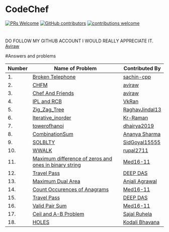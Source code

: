 # CodeChef 
[![PRs Welcome](https://img.shields.io/badge/PRs-welcome-brightgreen.svg?style=flat-square)](http://makeapullrequest.com)
[![GitHub contributors](https://img.shields.io/github/contributors/aviraw/CodeChef.svg)](https://github.com/aviraw/CodeChef/graphs/contributors)
[![contributions welcome](https://img.shields.io/static/v1.svg?label=Contributions&message=Welcome&color=0059b3&style=flat-square)](https://github.com/aviraw/CodeChef/blob/master/contributing.md)&nbsp;
#

DO FOLLOW MY GITHUB ACCOUNT I WOULD REALLY APPRECIATE IT. [Aviraw](https://github.com/aviraw/)


#Answers and problems

| Number | Name of Problem | Contributed By |
|-|-|-|
|1.|[Broken Telephone](https://github.com/aviraw/CodeChef/blob/master/Broken%20Telephone)|[sachin-cpp](https://github.com/sachin-cpp)|
|2.|[CHFM](https://github.com/aviraw/CodeChef/blob/master/CHFM)|[aviraw](https://github.com/aviraw)|
|3.|[Chef And Friends](https://github.com/aviraw/CodeChef/blob/master/Chef%20And%20Friends)|[aviraw](https://github.com/aviraw)|
|4.|[IPL and RCB](https://github.com/VkRan/CodeChef-1/blob/master/IPL%20and%20RCB.cpp)|[VkRan](https://github.com/VkRan)
|5.|[Zig_Zag_Tree](https://github.com/aviraw/CodeChef/blob/master/Broken%20Telephone)|[RaghavJindal13](https://github.com/RaghavJindal13)|
|6.|[Iterative_inorder](https://github.com/aviraw/CodeChef/blob/master/Broken%20Telephone)|[Kr-Raman](https://github.com/Kr-Raman)|
|7.|[towerofhanoi](https://github.com/dhairya2019/CodeChef/blob/master/towerofhanoi.cpp/)|[dhairya2019](https://github.com/dhairya2019)|
|8.|[CombinationSum](https://github.com/ananya07105/CodeChef/blob/master/CombinationSum)|[Ananya Sharma](https://github.com/ananya07105)|
|9.|[SOLBLTY](https://github.com/SidGoyal15555/CodeChef/commit/dca992f0f3b7f0d9887f7fcf0f3a20f693730319)|[SidGoyal15555](https://github.com/SidGoyal15555)|
|10.|[WWALK](https://github.com/rupal2711/CodeChef/commit/c732c1b93a9a8b8059a9b044c9a1b1551c9151ff)|[rupal2711](https://github.com/rupal2711)|
|11.|[Maximum difference of zeros and ones in binary string](https://github.com/Med16-11/CodeChef/blob/master/Maximum%20difference%20of%200s%20and%201s%20in%20binary%20string.cpp)|[Med16-11](https://github.com/Med16-11)|
|12.|[Travel Pass](https://github.com/aviraw/CodeChef/blob/master/Travel_Pass.cpp)|[DEEP DAS](https://github.com/myselfdeepdas)|
|13.|[Maximum Dual Area](https://github.com/AnjiAgrawal/CodeChef/blob/master/Minimum%20Dual%20Area.cpp)|[Anjali Agrawal](https://github.com/AnjiAgrawal)|
|14.|[Count Occurences of Anagrams](https://github.com/Med16-11/CodeChef/blob/master/Count%20Occurences%20of%20Anagrams.cpp)|[Med16-11](https://github.com/Med16-11)|
|15.|[Travel Pass](https://github.com/aviraw/CodeChef/blob/master/Travel_Pass.cpp)|[DEEP DAS](https://github.com/myselfdeepdas)|
|16.|[Valid Pair Sum](https://github.com/Med16-11/CodeChef/blob/master/Valid%20Pair%20Sum.cpp)|[Med16-11](https://github.com/Med16-11)|
|17.|[Ceil and A-B Problem](https://github.com/SajalRuhela017/CodeChef/blob/master/Ceil_AB.cpp)|[Sajal Ruhela](https://github.com/SajalRuhela017)|
|18.|[HOLES](https://github.com/aviraw/CodeChef/blob/master/holes_in_a_text.py)|[Kodali Bhavana](https://github.com/Kodali-Bhavana)|

